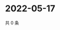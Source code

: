 # 2022-05-17

共 0 条

<!-- BEGIN WEIBO -->
<!-- 最后更新时间 Tue May 17 2022 14:21:45 GMT+0800 (China Standard Time) -->

<!-- END WEIBO -->
